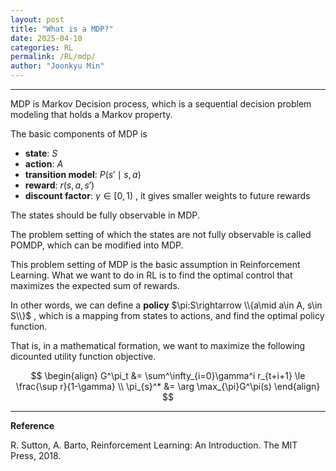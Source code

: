 ```yaml
---
layout: post
title: "What is a MDP?"
date: 2025-04-10
categories: RL
permalink: /RL/mdp/
author: "Joonkyu Min"
---
```

---

MDP is Markov Decision process, which is a sequential decision problem modeling that holds a Markov property.

The basic components of MDP is 
- **state**: $S$
- **action**: $A$
- **transition model**: $P(s'\mid s,a)$
- **reward**: $r(s, a, s')$
- **discount factor**: $\gamma \in[0,1)$ , it gives smaller weights to future rewards

The states should be fully observable in MDP.

The problem setting of which the states are not fully observable is called POMDP, which can be modified into MDP.

This problem setting of MDP is the basic assumption in Reinforcement Learning.
What we want to do in RL is to find the optimal control that maximizes the expected sum of rewards.

In other words, we can define a **policy** $\pi:S\rightarrow \\{a\mid a\in A, s\in S\\}$ ,
which is a mapping from states to actions, and find the optimal policy function.

That is, in a mathematical formation, we want to maximize the following dicounted utility function objective.

$$
\begin{align}
G^\pi_t &= \sum^\infty_{i=0}\gamma^i r_{t+i+1} \le \frac{\sup r}{1-\gamma} \\
\pi_{s}^* &= \arg \max_{\pi}G^\pi(s)
\end{align}
$$



---

**Reference**

R. Sutton, A. Barto, Reinforcement Learning: An Introduction. The MIT Press, 2018.
